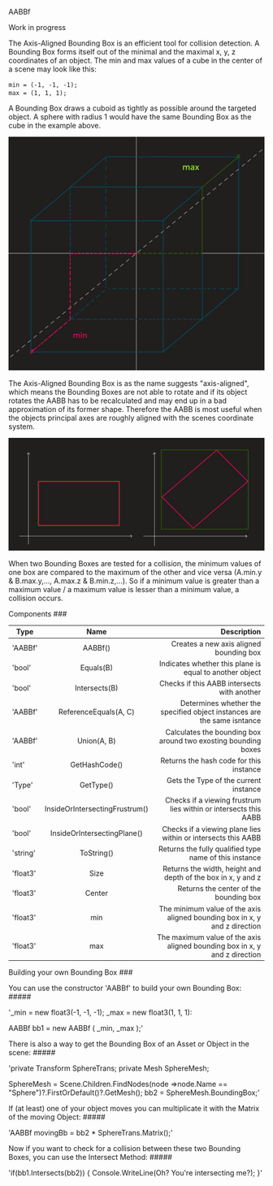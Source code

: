 AABBf 

Work in progress

The Axis-Aligned Bounding Box is an efficient tool for collision detection.
A Bounding Box forms itself out of the minimal and the maximal x, y, z coordinates of an object.
The min and max values of a cube in the center of a scene may look like this:

    min = (-1, -1, -1); 
    max = (1, 1, 1);

A Bounding Box draws a cuboid as tightly as possible around the targeted object.
A sphere with radius 1 would have the same Bounding Box as the cube in the example above.

![minimum and maximum values visualized](formingAABB.jpeg)

The Axis-Aligned Bounding Box is as the name suggests "axis-aligned", which means the Bounding Boxes are not able to rotate and if its object rotates the AABB has to be recalculated and may end up in a bad approximation of its former shape.
Therefore the AABB is most useful when the objects principal axes are roughly aligned with the scenes coordinate system.

![rotating an object in a secen visualized](rotatingObject.jpeg)

When two Bounding Boxes are tested for a collision, the minimum values of one box are compared to the maximum of the other and vice versa (A.min.y & B.max.y,..., A.max.z & B.min.z,...). So if a minimum value is greater than a maximum value / a maximum value is lesser than a minimum value, a collision occurs.


Components ###

| Type      | Name                             |        Description                                                             |
| ----------|:--------------------------------:| ------------------------------------------------------------------------------:|
| 'AABBf'   | AABBf()                          | Creates a new axis aligned bounding box                                        |
| 'bool'    | Equals(B)                        | Indicates whether this plane is equal to another object                        |
| 'bool'    | Intersects(B)                    | Checks if this AABB intersects with another                                    |
| 'AABBf'   | ReferenceEquals(A, C)            | Determines whether the specified object instances are the same isntance        |
| 'AABBf'   | Union(A, B)                      | Calculates the bounding box around two exosting bounding boxes                 |
| 'int'     | GetHashCode()                    | Returns the hash code for this instance                                        |
| 'Type'    | GetType()                        | Gets the Type of the current instance                                          |
| 'bool'    | InsideOrIntersectingFrustrum()   | Checks if a viewing frustrum lies within or intersects this AABB               |
| 'bool'    | InsideOrIntersectingPlane()      | Checks if a viewing plane lies within or intersects this AABB                  |
| 'string'  | ToString()                       | Returns the fully qualified type name of this instance                         |
| 'float3'  | Size                             | Returns the width, height and depth of the box in x, y and z                   |
| 'float3'  | Center                           | Returns the center of the bounding box                                         |
| 'float3'  | min                              | The minimum value of the axis aligned bounding box in x, y and z direction     |
| 'float3'  | max                              | The maximum value of the axis aligned bounding box in x, y and z direction     |


Building your own Bounding Box ###

You can use the constructor 'AABBf' to build your own Bounding Box: #####


'_min = new float3(-1, -1, -1);
_max = new float3(1, 1, 1):

AABBf bb1 = new AABBf
(
    _min,
    _max 
);'


There is also a way to get the Bounding Box of an Asset or Object in the scene: #####


'private Transform SphereTrans;
private Mesh SphereMesh;

SphereMesh = Scene.Children.FindNodes(node =>node.Name == "Sphere")?.FirstOrDefault()?.GetMesh();
bb2 = SphereMesh.BoundingBox;'


If (at least) one of your object moves you can multiplicate it with the Matrix of the moving Object: #####

'AABBf movingBb = bb2 * SphereTrans.Matrix();'


Now if you want to check for a collision between these two Bounding Boxes, you can use the Intersect Method: #####

'if(bb1.Intersects(bb2))
{
    Console.WriteLine(Oh? You're intersecting me?);
}'